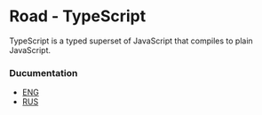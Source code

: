 # Road - TypeScript
TypeScript is a typed superset of JavaScript that compiles to plain JavaScript.

### Ducumentation
- [ENG](http://www.typescriptlang.org/docs/handbook/variable-declarations.html)
- [RUS](http://typescript-lang.ru/docs/)
